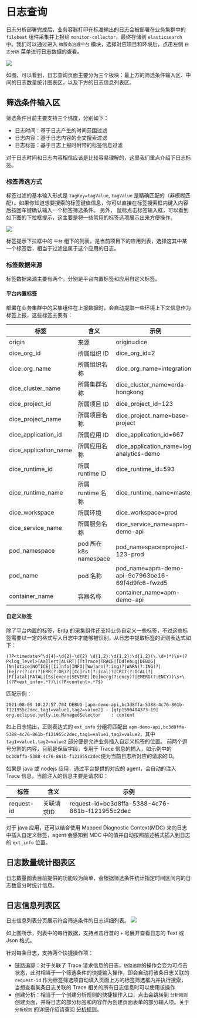 # 日志查询

日志分析部署完成后，业务容器打印在标准输出的日志会被部署在业务集群中的 `filebeat` 组件采集并上报给 `monitor-collector`，最终存储到 `elasticsearch` 中。我们可以通过进入 `微服务治理平台` 模块，选择对应项目和环境后，点击左侧 `日志分析` 菜单进行日志数据的查看。

![](http://terminus-paas.oss-cn-hangzhou.aliyuncs.com/paas-doc/2021/08/09/3f8b21a1-183d-43b3-8553-554abb53a656.png)

如图，可以看到，日志查询页面主要分为三个板块：最上方的筛选条件输入区、中间的日志数量统计图表区，以及下方的日志信息列表区。

## 筛选条件输入区

筛选条件目前主要支持三个纬度，分别如下：

- 日志时间：基于日志产生的时间范围过滤
- 日志内容：基于日志内容的全文搜索过滤
- 日志标签：基于日志上报时附带的标签信息过滤

对于日志时间和日志内容相信应该是比较容易理解的，这里我们重点介绍下日志标签。

### 标签筛选方式

标签过滤的基本输入形式是 `tagKey=tagValue`, `tagValue` 是精确匹配的（非模糊匹配）。如果你知道想要搜索的标签键值信息，你可以直接在标签搜索框内键入内容后按回车键确认输入一个标签筛选条件。
另外， 鼠标点击标签输入框，可以看到如下图的下拉框提示，这主要是将一些常用的标签选项展示出来方便操作。

![](http://terminus-paas.oss-cn-hangzhou.aliyuncs.com/paas-doc/2021/08/09/cb871c43-64f2-42f6-a651-d2a48f594ba3.png)

标签提示下拉框中的 `平台` 组下的列表，是当前项目下的应用列表，选择这其中某一个标签后，相当于过滤出属于这个应用的日志。

### 标签数据来源

标签数据来源主要有两个，分别是平台内置标签和应用自定义标签。

#### 平台内置标签
部署在业务集群中的采集组件在上报数据时，会自动提取一些环境上下文信息作为标签上报，这些标签主要有：

| 标签 | 含义 | 示例 |
| ---- | ---- | ---- |
| origin | 来源 | origin=dice |
| dice_org_id | 所属组织 ID | dice_org_id=2 |
| dice_org_name | 所属组织名称 | dice_org_name=integration |
| dice_cluster_name | 所属集群名称 | dice_cluster_name=erda-hongkong |
| dice_project_id | 所属项目 ID | dice_project_id=123 |
| dice_project_name | 所属项目名称 | dice_project_name=base-project |
| dice_application_id | 所属应用 ID | dice_application_id=667 |
| dice_application_name | 所属应用名称 | dice_application_name=log-analytics-demo |
| dice_runtime_id | 所属 runtime ID | dice_runtime_id=593 |
| dice_runtime_name | 所属 runtime 名称 | dice_runtime_name=master |
| dice_workspace | 所属环境 | dice_workspace=prod |
| dice_service_name | 所属服务名称 | dice_service_name=apm-demo-api |
| pod_namespace | pod 所在 k8s namespace | pod_namespace=project-123-prod |
| pod_name | pod 名称 | pod_name=apm-demo-api-9c7963be16-69f4d9fc6-fwzd5 |
| container_name | 容器名称 | container_name=apm-demo-api |

#### 自定义标签

除了平台内置的标签，Erda 的采集组件还支持业务自定义一些标签，不过这些标签需要以一定的格式写入日志中才能够被识别，从日志中提取标签的正则表达式如下：
```regexp
(?P<timedate>^\d{4}-\d{2}-\d{2} \d{1,2}:\d{1,2}:\d{1,2}(\.\d+)*)\s+(?P<log_level>[Aa]lert|ALERT|[Tt]race|TRACE|[Dd]ebug|DEBUG|[Nn]otice|NOTICE|[Ii]nfo|INFO|[Ww]arn(?:ing)?|WARN(?:ING)?|[Ee]rr(?:or)?|ERR(?:OR)?|[Cc]rit(?:ical)?|CRIT(?:ICAL)?|[Ff]atal|FATAL|[Ss]evere|SEVERE|[Ee]merg(?:ency)?|EMERG(?:ENCY))\s+\[(?P<ext_info>.*?)\](?P<content>.*?$)
```
匹配示例：
```text
2021-08-09 10:27:57.704 DEBUG [apm-demo-api,bc3d8ffa-5388-4c76-861b-f121955c2dec,tag1=value1,tag2=value2] - [qtp1590404373-19] org.eclipse.jetty.io.ManagedSelector    : content
```
如上日志输出，正则表达式的 `ext_info` 分组将匹配出 `apm-demo-api,bc3d8ffa-5388-4c76-861b-f121955c2dec,tag1=value1,tag2=value2`，其中 `tag1=value1,tag2=value2` 部分便是允许业务插入自定义标签的位置。 前两个逗号分割的内容，目前是保留字段，专用于 Trace 信息的插入，如示例中的`bc3d8ffa-5388-4c76-861b-f121955c2dec`便为当前日志所对应的请求的ID。

如果是 java 或 nodejs 应用，通过平台提供的对应的 agent，会自动的注入 Trace 信息，当前注入的信息主要是请求ID：

| 标签 | 含义 | 示例 |
| ---- | ---- | ---- |
| request-id | 关联请求ID | request-id=bc3d8ffa-5388-4c76-861b-f121955c2dec |

对于 java 应用，还可以结合使用 Mapped Diagnostic Context(MDC) 来向日志中插入自定义标签，agent 会感知到 MDC 中的值并自动按照前述格式插入到日志的 `ext_info` 位置。

## 日志数量统计图表区

日志数量图表目前提供的功能较为简单，会根据筛选条件统计指定时间区间内的日志数量分时统计信息。

## 日志信息列表区

日志信息列表分页展示符合筛选条件的日志详细列表。
![](http://terminus-paas.oss-cn-hangzhou.aliyuncs.com/paas-doc/2021/08/09/4c9de1a5-5367-49fc-86e0-eaecb0b2fb06.png)

如上图所示，列表中的每行数据，支持点击行首的 `+` 号展开查看日志的 Text 或 Json 格式。

针对每条日志，支持两个快捷操作项：

- 链路追踪：对于关联了 Trace 请求信息的日志，`链路追踪`的操作会变为可点击状态，此时相当于一个筛选条件的快捷输入操作，即会自动将该条日志关联的 `request-id` 作为标签筛选项自动填入页面上方的标签筛选框内并执行搜索，当想查看某条日志关联的 Trace 相关的所有日志信息时可以使用该操作
- 创建分析：相当于一个创建分析规则的快捷操作入口，点击会跳转到 `分析规则` 创建页面，并将日志的部分标签和内容作为创建页面表单的部分输入项。关于 `分析规则` 的详细介绍请查阅 [分析规则](rules.md)。

